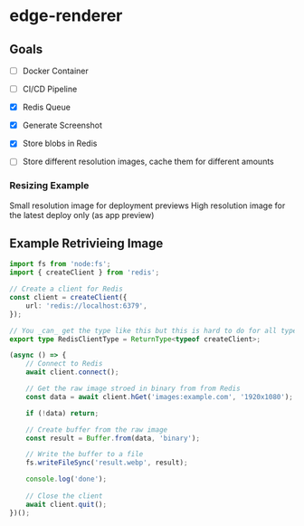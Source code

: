 # edge-renderer

## Goals

* [ ] Docker Container
* [ ] CI/CD Pipeline
* [x] Redis Queue
* [x] Generate Screenshot
* [x] Store blobs in Redis

* [ ]  Store different resolution images, cache them for different amounts

### Resizing Example

Small resolution image for deployment previews
High resolution image for the latest deploy only (as app preview)


## Example Retrivieing Image

```ts
import fs from 'node:fs';
import { createClient } from 'redis';

// Create a client for Redis
const client = createClient({
    url: 'redis://localhost:6379',
});

// You _can_ get the type like this but this is hard to do for all types:
export type RedisClientType = ReturnType<typeof createClient>;

(async () => {
    // Connect to Redis
    await client.connect();

    // Get the raw image stroed in binary from from Redis
    const data = await client.hGet('images:example.com', '1920x1080');

    if (!data) return;

    // Create buffer from the raw image
    const result = Buffer.from(data, 'binary');

    // Write the buffer to a file
    fs.writeFileSync('result.webp', result);

    console.log('done');
    
    // Close the client
    await client.quit();
})();
```